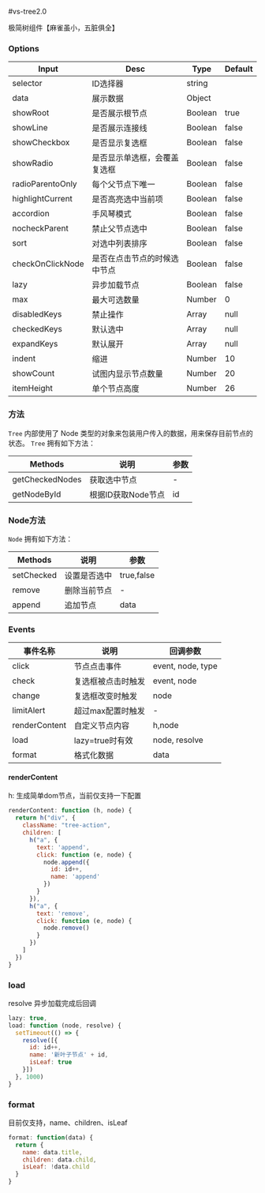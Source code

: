 #vs-tree2.0

极简树组件【麻雀虽小，五脏俱全】


### Options

| Input            | Desc                         | Type    | Default |
| ---------------- | ---------------------------- | ------- | ------- |
| selector         | ID选择器                     | string  |         |
| data             | 展示数据                     | Object  |         |
| showRoot         | 是否展示根节点               | Boolean | true    |
| showLine         | 是否展示连接线               | Boolean | false   |
| showCheckbox     | 是否显示复选框               | Boolean | false   |
| showRadio        | 是否显示单选框，会覆盖复选框 | Boolean | false   |
| radioParentoOnly | 每个父节点下唯一             | Boolean | false   |
| highlightCurrent | 是否高亮选中当前项           | Boolean | false   |
| accordion        | 手风琴模式                   | Boolean | false   |
| nocheckParent    | 禁止父节点选中               | Boolean | false   |
| sort             | 对选中列表排序               | Boolean | false   |
| checkOnClickNode | 是否在点击节点的时候选中节点 | Boolean | false   |
| lazy             | 异步加载节点                 | Boolean | false   |
| max              | 最大可选数量                 | Number  | 0       |
| disabledKeys     | 禁止操作                     | Array   | null    |
| checkedKeys      | 默认选中                     | Array   | null    |
| expandKeys       | 默认展开                     | Array   | null    |
| indent           | 缩进                         | Number  | 10      |
| showCount        | 试图内显示节点数量           | Number  | 20      |
| itemHeight       | 单个节点高度                 | Number  | 26      |


### 方法
`Tree` 内部使用了 Node 类型的对象来包装用户传入的数据，用来保存目前节点的状态。
`Tree` 拥有如下方法：

| Methods         | 说明               | 参数 |
| --------------- | ------------------ | ---- |
| getCheckedNodes | 获取选中节点       | -    |
| getNodeById     | 根据ID获取Node节点 | id   |

### Node方法
`Node` 拥有如下方法：

| Methods    | 说明         | 参数       |
| ---------- | ------------ | ---------- |
| setChecked | 设置是否选中 | true,false |
| remove     | 删除当前节点 | -          |
| append     | 追加节点     | data       |

### Events
| 事件名称      | 说明               | 回调参数          |
| ------------- | ------------------ | ----------------- |
| click         | 节点点击事件       | event, node, type |
| check         | 复选框被点击时触发 | event, node       |
| change        | 复选框改变时触发   | node              |
| limitAlert    | 超过max配置时触发  | -                 |
| renderContent | 自定义节点内容     | h,node            |
| load          | lazy=true时有效    | node, resolve     |
| format        | 格式化数据         | data              |

#### renderContent

h: 生成简单dom节点，当前仅支持一下配置

```js
renderContent: function (h, node) {
  return h("div", {
    className: "tree-action",
    children: [
      h("a", {
        text: 'append',
        click: function (e, node) {
          node.append({
            id: id++,
            name: 'append'
          })
        }
      }),
      h("a", {
        text: 'remove',
        click: function (e, node) {
          node.remove()
        }
      })
    ]
  })
}
```

### load

resolve 异步加载完成后回调

```js
lazy: true,
load: function (node, resolve) {
  setTimeout(() => {
    resolve([{
      id: id++,
      name: '新叶子节点' + id,
      isLeaf: true
    }])
  }, 1000)
}
```

### format

目前仅支持，name、children、isLeaf

```js
format: function(data) {
  return {
    name: data.title,
    children: data.child,
    isLeaf: !data.child
  }
}
```